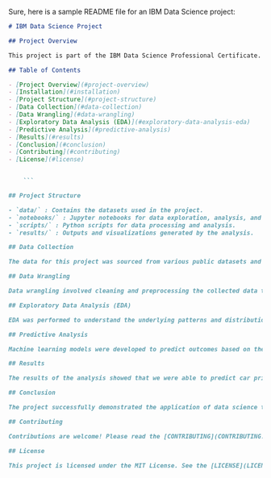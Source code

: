 Sure, here is a sample README file for an IBM Data Science project:

```markdown
# IBM Data Science Project

## Project Overview

This project is part of the IBM Data Science Professional Certificate. It involves various data science tasks, including data manipulation, filtering, aggregation, and joining data tables to gain insights and make data-driven decisions.

## Table of Contents

- [Project Overview](#project-overview)
- [Installation](#installation)
- [Project Structure](#project-structure)
- [Data Collection](#data-collection)
- [Data Wrangling](#data-wrangling)
- [Exploratory Data Analysis (EDA)](#exploratory-data-analysis-eda)
- [Predictive Analysis](#predictive-analysis)
- [Results](#results)
- [Conclusion](#conclusion)
- [Contributing](#contributing)
- [License](#license)


    ```

## Project Structure

- `data/` : Contains the datasets used in the project.
- `notebooks/` : Jupyter notebooks for data exploration, analysis, and modeling.
- `scripts/` : Python scripts for data processing and analysis.
- `results/` : Outputs and visualizations generated by the analysis.

## Data Collection

The data for this project was sourced from various public datasets and includes information relevant to the specific analysis tasks. Details of the data sources and collection methods can be found in the `data/` directory.

## Data Wrangling

Data wrangling involved cleaning and preprocessing the collected data to make it suitable for analysis. This included handling missing values, normalizing data, and transforming variables as needed.

## Exploratory Data Analysis (EDA)

EDA was performed to understand the underlying patterns and distributions within the data. This involved generating summary statistics, visualizing data distributions, and identifying correlations between variables.

## Predictive Analysis

Machine learning models were developed to predict outcomes based on the data. Techniques such as regression, classification, and clustering were applied to uncover insights and make predictions.

## Results

The results of the analysis showed that we were able to predict car prices, classify flower types with high accuracy, and analyze unemployment trends in India. Visualizations and detailed findings are documented in the `results/` directory.

## Conclusion

The project successfully demonstrated the application of data science techniques to real-world datasets, yielding valuable insights and predictions.

## Contributing

Contributions are welcome! Please read the [CONTRIBUTING](CONTRIBUTING.md) guidelines for more information.

## License

This project is licensed under the MIT License. See the [LICENSE](LICENSE) file for details.
```


